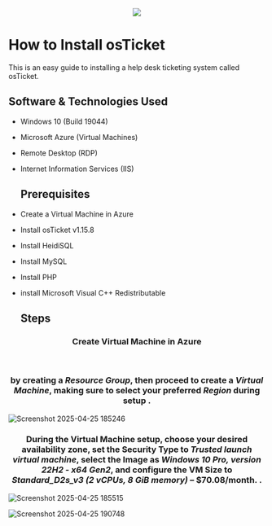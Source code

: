 <p align="center">
<img src="https://i.imgur.com/Clzj7Xs.png"/>
</p>

<h1> How to Install osTicket </h1>
This is an easy guide to installing a help desk ticketing system called osTicket.<br/>



<h2> Software & Technologies Used</h2>

- Windows 10 (Build 19044)
- Microsoft Azure (Virtual Machines)
- Remote Desktop (RDP)
- Internet Information Services (IIS)

  <h2> Prerequisites </h2>

- Create a Virtual Machine in Azure
- Install osTicket v1.15.8
- Install HeidiSQL
- Install MySQL
- Install PHP
- install Microsoft Visual C++ Redistributable
  <h2>Steps</h2>
<h3 align="center">Create Virtual Machine in Azure</h3>
<br />
<p>
  
<h3 align="center"> by creating a <em>Resource Group</em>, then proceed to create a <em>Virtual Machine</em>, making sure to select your preferred <em>Region</em> during setup .</h3>




![Screenshot 2025-04-25 185246](https://github.com/user-attachments/assets/4a23e286-bb78-48b4-bcfb-15fa8539b23f)



<h3 align="center"> During the Virtual Machine setup, choose your desired availability zone, set the Security Type to <em>Trusted launch virtual machine</em>, select the Image as <em>Windows 10 Pro, version 22H2 - x64 Gen2</em>, and configure the VM Size to <em>Standard_D2s_v3 (2 vCPUs, 8 GiB memory)</em> – $70.08/month. .</h3>


![Screenshot 2025-04-25 185515](https://github.com/user-attachments/assets/66029223-657a-4cfa-8471-67c0ea3356a9)


![Screenshot 2025-04-25 190748](https://github.com/user-attachments/assets/94458b16-9a82-4141-9aeb-bb08206431e4)






